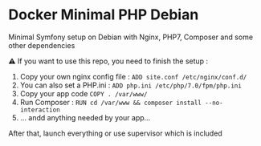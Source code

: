 # Docker Minimal PHP Debian
Minimal Symfony setup on Debian with Nginx, PHP7, Composer and some other dependencies

:warning: If you want to use this repo, you need to finish the setup :

1. Copy your own nginx config file : ```ADD site.conf /etc/nginx/conf.d/```
2. You can also set a PHP.ini : ```ADD php.ini /etc/php/7.0/fpm/php.ini```
3. Copy your app code ```COPY . /var/www/```
4. Run Composer : ```RUN cd /var/www && composer install --no-interaction```
5. ... andd anything needed by your app...

After that, launch everything or use supervisor which is included
